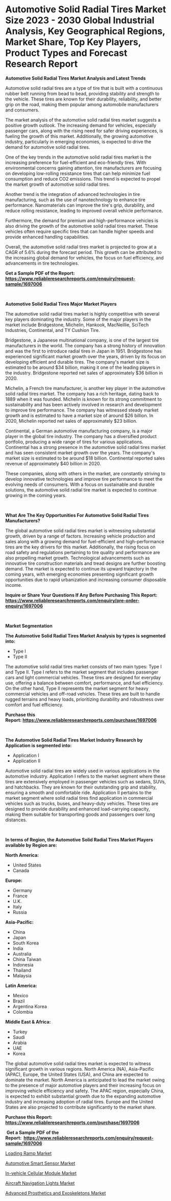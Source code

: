 <p><h1>Automotive Solid Radial Tires Market Size 2023 - 2030 Global Industrial Analysis, Key Geographical Regions, Market Share, Top Key Players, Product Types and Forecast Research Report</h1></p><p><strong>Automotive Solid Radial Tires Market Analysis and Latest Trends</strong></p>
<p><p>Automotive solid radial tires are a type of tire that is built with a continuous rubber belt running from bead to bead, providing stability and strength to the vehicle. These tires are known for their durability, reliability, and better grip on the road, making them popular among automobile manufacturers and consumers.</p><p>The market analysis of the automotive solid radial tires market suggests a positive growth outlook. The increasing demand for vehicles, especially passenger cars, along with the rising need for safer driving experiences, is fueling the growth of this market. Additionally, the growing automotive industry, particularly in emerging economies, is expected to drive the demand for automotive solid radial tires.</p><p>One of the key trends in the automotive solid radial tires market is the increasing preference for fuel-efficient and eco-friendly tires. With environmental concerns gaining attention, tire manufacturers are focusing on developing low-rolling resistance tires that can help minimize fuel consumption and reduce CO2 emissions. This trend is expected to propel the market growth of automotive solid radial tires.</p><p>Another trend is the integration of advanced technologies in tire manufacturing, such as the use of nanotechnology to enhance tire performance. Nanomaterials can improve the tire's grip, durability, and reduce rolling resistance, leading to improved overall vehicle performance.</p><p>Furthermore, the demand for premium and high-performance vehicles is also driving the growth of the automotive solid radial tires market. These vehicles often require specific tires that can handle higher speeds and provide enhanced handling capabilities.</p><p>Overall, the automotive solid radial tires market is projected to grow at a CAGR of 5.6% during the forecast period. This growth can be attributed to the increasing global demand for vehicles, the focus on fuel efficiency, and advancements in tire technologies.</p></p>
<p><strong>Get a Sample PDF of the Report:&nbsp; <a href="https://www.reliableresearchreports.com/enquiry/request-sample/1697006">https://www.reliableresearchreports.com/enquiry/request-sample/1697006</a></strong></p>
<p>&nbsp;</p>
<p><strong>Automotive Solid Radial Tires Major Market Players</strong></p>
<p><p>The automotive solid radial tires market is highly competitive with several key players dominating the industry. Some of the major players in the market include Bridgestone, Michelin, Hankook, MacNeillie, SciTech Industries, Continental, and TY Cushion Tire.</p><p>Bridgestone, a Japanese multinational company, is one of the largest tire manufacturers in the world. The company has a strong history of innovation and was the first to introduce radial tires in Japan in 1951. Bridgestone has experienced significant market growth over the years, driven by its focus on developing efficient and durable tires. The company's market size is estimated to be around $34 billion, making it one of the leading players in the industry. Bridgestone reported net sales of approximately $36 billion in 2020.</p><p>Michelin, a French tire manufacturer, is another key player in the automotive solid radial tires market. The company has a rich heritage, dating back to 1889 when it was founded. Michelin is known for its strong commitment to sustainability and has been actively involved in research and development to improve tire performance. The company has witnessed steady market growth and is estimated to have a market size of around $26 billion. In 2020, Michelin reported net sales of approximately $23 billion.</p><p>Continental, a German automotive manufacturing company, is a major player in the global tire industry. The company has a diversified product portfolio, producing a wide range of tires for various applications. Continental has a strong presence in the automotive solid radial tires market and has seen consistent market growth over the years. The company's market size is estimated to be around $18 billion. Continental reported sales revenue of approximately $40 billion in 2020.</p><p>These companies, along with others in the market, are constantly striving to develop innovative technologies and improve tire performance to meet the evolving needs of consumers. With a focus on sustainable and durable solutions, the automotive solid radial tire market is expected to continue growing in the coming years.</p></p>
<p>&nbsp;</p>
<p><strong>What Are The Key Opportunities For Automotive Solid Radial Tires Manufacturers?</strong></p>
<p><p>The global automotive solid radial tires market is witnessing substantial growth, driven by a range of factors. Increasing vehicle production and sales along with a growing demand for fuel-efficient and high-performance tires are the key drivers for this market. Additionally, the rising focus on road safety and regulations pertaining to tire quality and performance are also propelling market growth. Technological advancements such as innovative tire construction materials and tread designs are further boosting demand. The market is expected to continue its upward trajectory in the coming years, with emerging economies presenting significant growth opportunities due to rapid urbanization and increasing consumer disposable income.</p></p>
<p><strong>Inquire or Share Your Questions If Any Before Purchasing This Report: <a href="https://www.reliableresearchreports.com/enquiry/pre-order-enquiry/1697006">https://www.reliableresearchreports.com/enquiry/pre-order-enquiry/1697006</a></strong></p>
<p>&nbsp;</p>
<p><strong>Market Segmentation</strong></p>
<p><strong>The Automotive Solid Radial Tires Market Analysis by types is segmented into:</strong></p>
<p><ul><li>Type I</li><li>Type II</li></ul></p>
<p><p>The automotive solid radial tires market consists of two main types: Type I and Type II. Type I refers to the market segment that includes passenger cars and light commercial vehicles. These tires are designed for everyday use, offering a balance between comfort, performance, and fuel efficiency. On the other hand, Type II represents the market segment for heavy commercial vehicles and off-road vehicles. These tires are built to handle rugged terrains and heavy loads, prioritizing durability and robustness over comfort and fuel efficiency.</p></p>
<p><strong>Purchase this Report:&nbsp;<a href="https://www.reliableresearchreports.com/purchase/1697006">https://www.reliableresearchreports.com/purchase/1697006</a></strong></p>
<p>&nbsp;</p>
<p><strong>The Automotive Solid Radial Tires Market Industry Research by Application is segmented into:</strong></p>
<p><ul><li>Application I</li><li>Application II</li></ul></p>
<p><p>Automotive solid radial tires are widely used in various applications in the automotive industry. Application I refers to the market segment where these tires are extensively employed in passenger vehicles such as sedans, SUVs, and hatchbacks. They are known for their outstanding grip and stability, ensuring a smooth and comfortable ride. Application II pertains to the market segment where solid radial tires find application in commercial vehicles such as trucks, buses, and heavy-duty vehicles. These tires are designed to provide durability and enhanced load-carrying capacity, making them suitable for transporting goods and passengers over long distances.</p></p>
<p>&nbsp;</p>
<p><strong>In terms of Region, the Automotive Solid Radial Tires Market Players available by Region are:</strong></p>
<p>
    <p> <strong> North America: </strong>
        <ul>
            <li>United States</li>
            <li>Canada</li>
        </ul>
        </p> 
    <p> <strong> Europe: </strong>
        <ul>
            <li>Germany</li>
            <li>France</li>
            <li>U.K.</li>
            <li>Italy</li>
            <li>Russia</li>
        </ul>
        </p> 
    <p> <strong> Asia-Pacific: </strong>
        <ul>
            <li>China</li>
            <li>Japan</li>
            <li>South Korea</li>
            <li>India</li>
            <li>Australia</li>
            <li>China Taiwan</li>
            <li>Indonesia</li>
            <li>Thailand</li>
            <li>Malaysia</li>
        </ul>
        </p> 
    <p> <strong> Latin America: </strong>
        <ul>
            <li>Mexico</li>
            <li>Brazil</li>
            <li>Argentina Korea</li>
            <li>Colombia</li>
        </ul>
        </p> 
    <p> <strong> Middle East & Africa: </strong>
        <ul>
            <li>Turkey</li>
            <li>Saudi</li>
            <li>Arabia</li>
            <li>UAE</li>
            <li>Korea</li>
        </ul>
    </p>
    </p>
<p><p>The global automotive solid radial tires market is expected to witness significant growth in various regions. North America (NA), Asia-Pacific (APAC), Europe, the United States (USA), and China are expected to dominate the market. North America is anticipated to lead the market owing to the presence of major automotive players and their increasing focus on improving vehicle efficiency and safety. The APAC region, especially China, is expected to exhibit substantial growth due to the expanding automotive industry and increasing adoption of radial tires. Europe and the United States are also projected to contribute significantly to the market share.</p></p>
<p><strong>Purchase this Report: <a href="https://www.reliableresearchreports.com/purchase/1697006">https://www.reliableresearchreports.com/purchase/1697006</a></strong></p>
<p>&nbsp;<strong>Get a Sample PDF of the Report:&nbsp;&nbsp;<a href="https://www.reliableresearchreports.com/enquiry/request-sample/1697006">https://www.reliableresearchreports.com/enquiry/request-sample/1697006</a></strong></p>
<p><strong></strong></p>
<p><p><a href="https://medium.com/@stand.tough.park/loading-ramp-market-analysis-and-sze-forecasted-for-period-from-2023-to-2030-726846995fc3">Loading Ramp Market</a></p><p><a href="https://www.linkedin.com/pulse/automotive-smart-sensor-market-challenges-opportunities-pijof/">Automotive Smart Sensor Market</a></p><p><a href="https://www.linkedin.com/pulse/in-vehicle-cellular-module-market-size-share-amp-trends-pxv6f/">In-vehicle Cellular Module Market</a></p><p><a href="https://github.com/amae102299/Market-Research-Report-List-1/blob/main/aircraft-navigation-lights-market.md">Aircraft Navigation Lights Market</a></p><p><a href="https://github.com/prosalinda88/Market-Research-Report-List-1/blob/main/advanced-prosthetics-and-exoskeletons-market.md">Advanced Prosthetics and Exoskeletons Market</a></p></p>